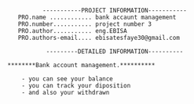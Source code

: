               -----------PROJECT INFORMATION-----------
	   PRO.name ............ bank accaunt management
	   PRO.number........... project number 3
	   PRO.author........... eng.EBISA
	   PRO.authors-email.... ebisatesfaye30@gmail.com

               ---------DETAILED INFORMATION----------

    ********Bank account management.**********
 
   		- you can see your balance
   		- you can track your diposition
   		- and also your withdrawn